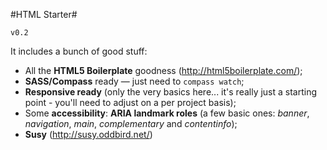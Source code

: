 #HTML Starter#

`v0.2`

It includes a bunch of good stuff:

* All the **HTML5 Boilerplate** goodness (http://html5boilerplate.com/);
* **SASS/Compass** ready — just need to `compass watch`;
* **Responsive ready** (only the very basics here... it's really just a starting point - you'll need to adjust on a per project basis);
* Some **accessibility**: **ARIA landmark roles** (a few basic ones: *banner*, *navigation*, *main*, *complementary* and *contentinfo*);
* **Susy** (http://susy.oddbird.net/)
